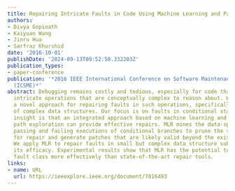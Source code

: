 ```yaml
---
title: Repairing Intricate Faults in Code Using Machine Learning and Path Exploration
authors:
- Divya Gopinath
- Kaiyuan Wang
- Jinru Hua
- Sarfraz Khurshid
date: '2016-10-01'
publishDate: '2024-09-13T09:52:58.332203Z'
publication_types:
- paper-conference
publication: '*2016 IEEE International Conference on Software Maintenance and Evolution
  (ICSME)*'
abstract: Debugging remains costly and tedious, especially for code that performs
  intricate operations that are conceptually complex to reason about. We present MLR,
  a novel approach for repairing faults in such operations, specifically in the context
  of complex data structures. Our focus is on faults in conditional statements. Our
  insight is that an integrated approach based on machine learning and systematic
  path exploration can provide effective repairs. MLR mines the data-spectra of the
  passing and failing executions of conditional branches to prune the search space
  for repair and generate patches that are likely valid beyond the existing test-suite.
  We apply MLR to repair faults in small but complex data structure subjects to demonstrate
  its efficacy. Experimental results show that MLR has the potential to repair this
  fault class more effectively than state-of-the-art repair tools.
links:
- name: URL
  url: https://ieeexplore.ieee.org/document/7816493
---
```

